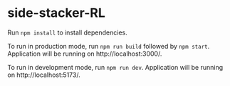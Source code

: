 # side-stacker-RL

Run `npm install` to install dependencies.

To run in production mode, run `npm run build` followed by `npm start`. Application will be running on http://localhost:3000/.

To run in development mode, run `npm run dev`. Application will be running on http://localhost:5173/.